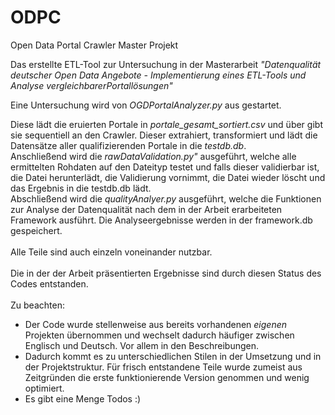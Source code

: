 # ODPC
Open Data Portal Crawler Master Projekt


Das erstellte ETL-Tool zur Untersuchung in der Masterarbeit 
_"Datenqualität deutscher Open Data Angebote - Implementierung eines ETL-Tools und Analyse vergleichbarerPortallösungen"_

Eine Untersuchung wird von *OGDPortalAnalyzer.py* aus gestartet.

Diese lädt die eruierten Portale in *portale_gesamt_sortiert.csv* und über gibt sie sequentiell an den Crawler.
Dieser extrahiert, transformiert und lädt die Datensätze aller qualifizierenden Portale in die *testdb.db*.\
Anschließend wird die *rawDataValidation.py"* ausgeführt, welche alle ermittelten Rohdaten auf den Dateityp testet
und falls dieser validierbar ist, die Datei herunterlädt, die Validierung vornimmt, die Datei wieder löscht und das
Ergebnis in die testdb.db lädt.\
Abschließend wird die *qualityAnalyer.py* ausgeführt, welche die Funktionen zur Analyse der Datenqualität nach dem 
in der Arbeit erarbeiteten Framework ausführt. Die Analyseergebnisse werden in der framework.db gespeichert.\
\
Alle Teile sind auch einzeln voneinander nutzbar.\
\
Die in der der Arbeit präsentierten Ergebnisse sind durch diesen Status des Codes entstanden.\
\
Zu beachten:
* Der Code wurde stellenweise aus bereits vorhandenen _eigenen_ Projekten übernommen und wechselt dadurch
häufiger zwischen Englisch und Deutsch. Vor allem in den Beschreibungen.
* Dadurch kommt es zu unterschiedlichen Stilen in der Umsetzung und in der Projektstruktur. Für frisch entstandene Teile wurde zumeist
aus Zeitgründen die erste funktionierende Version genommen und wenig optimiert.
* Es gibt eine Menge Todos :)

